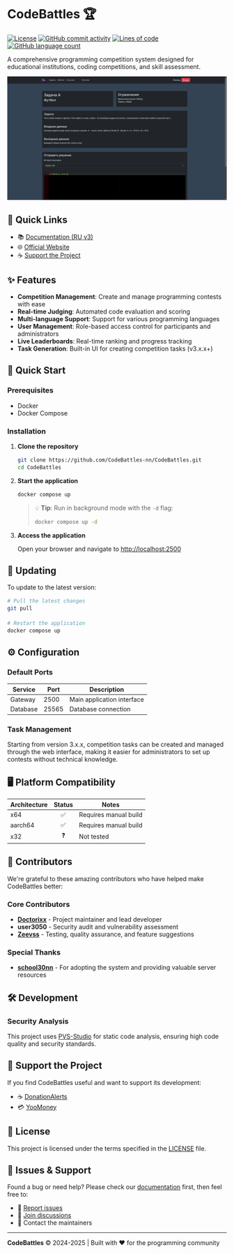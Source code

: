 # CodeBattles 🏆

[![License](https://img.shields.io/github/license/CodeBattles-nn/CodeBattles?style=flat-square)](./LICENSE)
[![GitHub commit activity](https://img.shields.io/github/commit-activity/w/codebattles-nn/codebattles?style=flat-square)](https://github.com/CodeBattles-nn/CodeBattles/commits)
[![Lines of code](https://img.shields.io/endpoint?url=https://ghloc.vercel.app/api/codebattles-nn/codebattles/badge&style=flat-square)](https://github.com/CodeBattles-nn/CodeBattles)
[![GitHub language count](https://img.shields.io/github/languages/count/codebattles-nn/codebattles?style=flat-square)](https://github.com/CodeBattles-nn/CodeBattles)

A comprehensive programming competition system designed for educational institutions, coding competitions, and skill assessment.

![Main interface](images/image1.png)

## 🔗 Quick Links


- 📚 [Documentation (RU v3)](https://docs.codebattles.ru/ru_v3)
- 🌐 [Official Website](https://codebattles.ru)
- ☕ [Support the Project](https://www.donationalerts.com/r/doctorixx)

## ✨ Features

- **Competition Management**: Create and manage programming contests with ease
- **Real-time Judging**: Automated code evaluation and scoring
- **Multi-language Support**: Support for various programming languages
- **User Management**: Role-based access control for participants and administrators
- **Live Leaderboards**: Real-time ranking and progress tracking
- **Task Generation**: Built-in UI for creating competition tasks (v3.x.x+)

## 🚀 Quick Start

### Prerequisites

- Docker
- Docker Compose

### Installation

1. **Clone the repository**
   ```bash
   git clone https://github.com/CodeBattles-nn/CodeBattles.git
   cd CodeBattles
   ```

2. **Start the application**
   ```bash
   docker compose up
   ```

   > 💡 **Tip**: Run in background mode with the `-d` flag:
   > ```bash
   > docker compose up -d
   > ```

3. **Access the application**
   
   Open your browser and navigate to [http://localhost:2500](http://localhost:2500)

## 🔄 Updating

To update to the latest version:

```bash
# Pull the latest changes
git pull

# Restart the application
docker compose up
```

## ⚙️ Configuration

### Default Ports

| Service  | Port  | Description |
|----------|-------|-------------|
| Gateway  | 2500  | Main application interface |
| Database | 25565 | Database connection |

### Task Management

Starting from version 3.x.x, competition tasks can be created and managed through the web interface, making it easier for administrators to set up contests without technical knowledge.

## 🖥️ Platform Compatibility

| Architecture | Status | Notes |
|--------------|:------:|-------|
| x64          | ✅     | Requires manual build |
| aarch64      | ✅     | Requires manual build |
| x32          | ❓     | Not tested |

## 🤝 Contributors

We're grateful to these amazing contributors who have helped make CodeBattles better:

### Core Contributors
- **[Doctorixx](https://github.com/doctorixx)** - Project maintainer and lead developer
- **user3050** - Security audit and vulnerability assessment
- **[Zeevss](https://github.com/Zeevss)** - Testing, quality assurance, and feature suggestions

### Special Thanks
- **[school30nn](https://school30nn.ru)** - For adopting the system and providing valuable server resources

## 🛠️ Development

### Security Analysis
This project uses [PVS-Studio](https://pvs-studio.com/pvs-studio/?utm_source=website&utm_medium=github&utm_campaign=open_source) for static code analysis, ensuring high code quality and security standards.

## 💖 Support the Project

If you find CodeBattles useful and want to support its development:

- ☕ [DonationAlerts](https://www.donationalerts.com/r/doctorixx)
- 💳 [YooMoney](https://yoomoney.ru/fundraise/13V1T7RVQBE.240713)

## 📄 License

This project is licensed under the terms specified in the [LICENSE](./LICENSE) file.

## 🐛 Issues & Support

Found a bug or need help? Please check our [documentation](https://docs.codebattles.ru/ru_v3) first, then feel free to:

- 🐛 [Report issues](https://github.com/CodeBattles-nn/CodeBattles/issues)
- 💬 [Join discussions](https://github.com/CodeBattles-nn/CodeBattles/discussions)
- 📧 Contact the maintainers

---

**CodeBattles** © 2024-2025 | Built with ❤️ for the programming community
